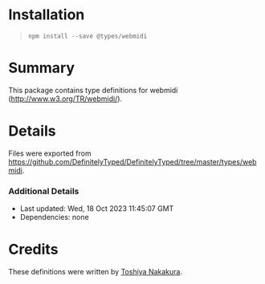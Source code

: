 # Installation
> `npm install --save @types/webmidi`

# Summary
This package contains type definitions for webmidi (http://www.w3.org/TR/webmidi/).

# Details
Files were exported from https://github.com/DefinitelyTyped/DefinitelyTyped/tree/master/types/webmidi.

### Additional Details
 * Last updated: Wed, 18 Oct 2023 11:45:07 GMT
 * Dependencies: none

# Credits
These definitions were written by [Toshiya Nakakura](https://github.com/nakakura).
